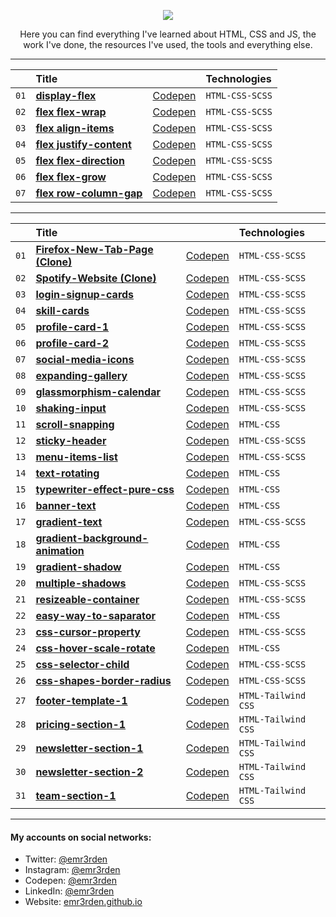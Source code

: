 <p align="center">
    <img src="https://skillicons.dev/icons?i=html,css,js"/>
</p>

<p align="center">Here you can find everything I've learned about HTML, CSS and JS, the work I've done, the resources I've used, the tools and everything else.</p>

<hr/>

|      | Title                                                                                                                                   |              | Technologies    |
| :--- | :-------------------------------------------------------------------------------------------------------------------------------------- | :----------- | :--------------
| `01` | **[display-flex](https://github.com/emr3rden/HTML-CSS-JS-Studies/tree/master/Studies/FLEX/display-flex)**                               | [Codepen](https://codepen.io/emr3rden/pen/mdXbYMB) | `HTML-CSS-SCSS` |
| `02` | **[flex flex-wrap](https://github.com/emr3rden/HTML-CSS-JS-Studies/tree/master/Studies/FLEX/flex%20flex-wrap)**                         | [Codepen](https://codepen.io/emr3rden/pen/YzYjqbB) | `HTML-CSS-SCSS` |
| `03` | **[flex align-items](https://github.com/emr3rden/HTML-CSS-JS-Studies/tree/master/Studies/FLEX/flex%20align-items)**                     | [Codepen](https://codepen.io/emr3rden/pen/PoEBgBO) | `HTML-CSS-SCSS` |
| `04` | **[flex justify-content](https://github.com/emr3rden/HTML-CSS-JS-Studies/tree/master/Studies/FLEX/flex%20justify-content)**             | [Codepen](https://codepen.io/emr3rden/pen/VwyBrEZ) | `HTML-CSS-SCSS` |
| `05` | **[flex flex-direction](https://github.com/emr3rden/HTML-CSS-JS-Studies/tree/master/Studies/FLEX/flex%20flex-direction)**               | [Codepen](https://codepen.io/emr3rden/pen/XWVBeaN) | `HTML-CSS-SCSS` |
| `06` | **[flex flex-grow](https://github.com/emr3rden/HTML-CSS-JS-Studies/tree/master/Studies/FLEX/flex%20flex-grow)**                         | [Codepen](https://codepen.io/emr3rden/pen/oNpPvry) | `HTML-CSS-SCSS` |
| `07` | **[flex row-column-gap](https://github.com/emr3rden/HTML-CSS-JS-Studies/tree/master/Studies/FLEX/flex%20row-column-gap)**               | [Codepen](https://codepen.io/emr3rden/pen/KKZBjRq) | `HTML-CSS-SCSS` |

<hr/>

|      | Title                                                                                                                                   |              | Technologies    |
| :--- | :-------------------------------------------------------------------------------------------------------------------------------------- | :----------- | :--------------
| `01` | **[Firefox-New-Tab-Page (Clone)](https://github.com/emr3rden/HTML-CSS-JS-Studies/tree/master/Studies/Firefox-New-Tab-Page)**            | [Codepen](https://codepen.io/emr3rden/pen/KKQYZKz) | `HTML-CSS-SCSS` |
| `02` | **[Spotify-Website (Clone)](https://github.com/emr3rden/HTML-CSS-JS-Studies/tree/master/Studies/Spotify-Website)**                      | [Codepen](https://codepen.io/emr3rden/pen/Barobre) | `HTML-CSS-SCSS` |
| `03` | **[login-signup-cards](https://github.com/emr3rden/HTML-CSS-JS-Studies/tree/master/Studies/login-signup-cards)**                        | [Codepen](https://codepen.io/emr3rden/pen/xxpzQYB) | `HTML-CSS-SCSS` |
| `04` | **[skill-cards](https://github.com/emr3rden/HTML-CSS-JS-Studies/tree/master/Studies/skill-cards)**                                      | [Codepen](https://codepen.io/emr3rden/pen/bGajrQx) | `HTML-CSS-SCSS` |
| `05` | **[profile-card-1](https://github.com/emr3rden/HTML-CSS-JS-Studies/tree/master/Studies/profile-card-1)**                                | [Codepen](https://codepen.io/emr3rden/pen/YzeGeEe) | `HTML-CSS-SCSS` |
| `06` | **[profile-card-2](https://github.com/emr3rden/HTML-CSS-JS-Studies/tree/master/Studies/profile-card-2)**                                | [Codepen](https://codepen.io/emr3rden/pen/poabBKG) | `HTML-CSS-SCSS` |
| `07` | **[social-media-icons](https://github.com/emr3rden/HTML-CSS-JS-Studies/tree/master/Studies/social-media-icons)**                        | [Codepen](https://codepen.io/emr3rden/pen/bGLJxZg) | `HTML-CSS-SCSS` |
| `08` | **[expanding-gallery](https://github.com/emr3rden/HTML-CSS-JS-Studies/tree/master/Studies/expanding-gallery)**                          | [Codepen](https://codepen.io/emr3rden/pen/vYdVaYo) | `HTML-CSS-SCSS` |
| `09` | **[glassmorphism-calendar](https://github.com/emr3rden/HTML-CSS-JS-Studies/tree/master/Studies/glassmorphism-calendar)**                | [Codepen](https://codepen.io/emr3rden/pen/zYRVWOX) | `HTML-CSS-SCSS` |
| `10` | **[shaking-input](https://github.com/emr3rden/HTML-CSS-JS-Studies/tree/master/Studies/shaking-input)**                                  | [Codepen](https://codepen.io/emr3rden/pen/wvywgvb) | `HTML-CSS-SCSS` |
| `11` | **[scroll-snapping](https://github.com/emr3rden/HTML-CSS-JS-Studies/tree/master/Studies/scroll-snapping)**                              | [Codepen](https://codepen.io/emr3rden/pen/yLvqeJY) | `HTML-CSS` |
| `12` | **[sticky-header](https://github.com/emr3rden/HTML-CSS-JS-Studies/tree/master/Studies/sticky-header)**                                  | [Codepen](https://codepen.io/emr3rden/pen/zYRQOaV) | `HTML-CSS-SCSS` |
| `13` | **[menu-items-list](https://github.com/emr3rden/HTML-CSS-JS-Studies/tree/master/Studies/menu-items-list)**                              | [Codepen](https://codepen.io/emr3rden/pen/MWQapmK) | `HTML-CSS-SCSS` |
| `14` | **[text-rotating](https://github.com/emr3rden/HTML-CSS-JS-Studies/tree/master/Studies/text-rotating)**                                  | [Codepen](https://codepen.io/emr3rden/pen/oNEbJzZ) | `HTML-CSS` |
| `15` | **[typewriter-effect-pure-css](https://github.com/emr3rden/HTML-CSS-JS-Studies/tree/master/Studies/typewriter-effect-pure-css)**        | [Codepen](https://codepen.io/emr3rden/pen/yLprzrp) | `HTML-CSS` |
| `16` | **[banner-text](https://github.com/emr3rden/HTML-CSS-JS-Studies/tree/master/Studies/banner-text)**                                      | [Codepen](https://codepen.io/emr3rden/pen/bGvNVBp) | `HTML-CSS` |
| `17` | **[gradient-text](https://github.com/emr3rden/HTML-CSS-JS-Studies/tree/master/Studies/gradient-text)**                                  | [Codepen](https://codepen.io/emr3rden/pen/wvyjXqr) | `HTML-CSS-SCSS` |
| `18` | **[gradient-background-animation](https://github.com/emr3rden/HTML-CSS-JS-Studies/tree/master/Studies/gradient-background-animation)**  | [Codepen](https://codepen.io/emr3rden/pen/eYVOBRY) | `HTML-CSS` |
| `19` | **[gradient-shadow](https://github.com/emr3rden/HTML-CSS-JS-Studies/tree/master/Studies/gradient-shadow)**                              | [Codepen](https://codepen.io/emr3rden/pen/vYdLvMa) | `HTML-CSS` |
| `20` | **[multiple-shadows](https://github.com/emr3rden/HTML-CSS-JS-Studies/tree/master/Studies/multiple-shadows)**                            | [Codepen](https://codepen.io/emr3rden/pen/jOZNoEp) | `HTML-CSS-SCSS` |
| `21` | **[resizeable-container](https://github.com/emr3rden/HTML-CSS-JS-Studies/tree/master/Studies/resizeable-container)**                    | [Codepen](https://codepen.io/emr3rden/pen/abYzvya) | `HTML-CSS-SCSS` |
| `22` | **[easy-way-to-saparator](https://github.com/emr3rden/HTML-CSS-JS-Studies/tree/master/Studies/easy-way-to-separator)**                  | [Codepen](https://codepen.io/emr3rden/pen/eYVoymW) | `HTML-CSS` |
| `23` | **[css-cursor-property](https://github.com/emr3rden/HTML-CSS-JS-Studies/tree/master/Studies/css-cursor-property)**                      | [Codepen](https://codepen.io/emr3rden/pen/ExQJOzX) | `HTML-CSS-SCSS` |
| `24` | **[css-hover-scale-rotate](https://github.com/emr3rden/HTML-CSS-JS-Studies/tree/master/Studies/css-hover-scale-rotate)**                | [Codepen](https://codepen.io/emr3rden/pen/MWQwqvb) | `HTML-CSS` |
| `25` | **[css-selector-child](https://github.com/emr3rden/HTML-CSS-JS-Studies/tree/master/Studies/css-selector-child)**                        | [Codepen](https://codepen.io/emr3rden/pen/JjpbPpW) | `HTML-CSS-SCSS` |
| `26` | **[css-shapes-border-radius](https://github.com/emr3rden/HTML-CSS-JS-Studies/tree/master/Studies/css-shapes-border-radius)**            | [Codepen](https://codepen.io/emr3rden/pen/BaYBNzx) | `HTML-CSS-SCSS` |
| `27` | **[footer-template-1](https://github.com/emr3rden/HTML-CSS-JS-Studies/tree/master/Studies/footer-template-1)**                          | [Codepen](https://codepen.io/emr3rden/pen/rNdZXzY) | `HTML-Tailwind CSS` |
| `28` | **[pricing-section-1](https://github.com/emr3rden/HTML-CSS-JS-Studies/tree/master/Studies/pricing-section-1)**                          | [Codepen](https://codepen.io/emr3rden/pen/WNzawrE) | `HTML-Tailwind CSS` |
| `29` | **[newsletter-section-1](https://github.com/emr3rden/HTML-CSS-JS-Studies/tree/master/Studies/newsletter-section-1)**                    | [Codepen](https://codepen.io/emr3rden/pen/JjLxmyv) | `HTML-Tailwind CSS` |
| `30` | **[newsletter-section-2](https://github.com/emr3rden/HTML-CSS-JS-Studies/tree/master/Studies/newsletter-section-2)**                    | [Codepen](https://codepen.io/emr3rden/pen/gOeqBxN) | `HTML-Tailwind CSS` |
| `31` | **[team-section-1](https://github.com/emr3rden/HTML-CSS-JS-Studies/tree/master/Studies/team-section-1)**                                | [Codepen](https://codepen.io/emr3rden/pen/NWMxmOz) | `HTML-Tailwind CSS` |








<hr/>

<h4>My accounts on social networks:</h4>

- Twitter: <a href="https://twitter.com/emr3rden">@emr3rden</a>
- Instagram: <a href="https://www.instagram.com/emr3rden/">@emr3rden</a>
- Codepen: <a href="https://codepen.io/emr3rden">@emr3rden</a>
- LinkedIn: <a href="https://www.linkedin.com/in/emr3rden/">@emr3rden</a>
- Website: <a href="https://emr3rden.github.io/">emr3rden.github.io</a>